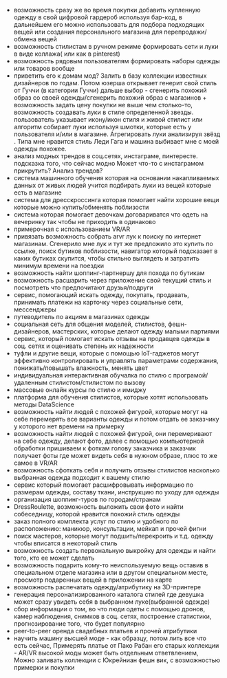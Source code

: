 - возможность сразу же во время покупки добавить купленную одежду в свой цифровой гардероб используя бар-код, в дальнейшем его можно использовать для подбора подходящих вещей или создания персонального магазина для перепродажи/обмена вещей
- возможность стилистам в ручном режиме формировать сети и луки в виде коллажа( или как в pinterest)
- возможность рядовым пользователям формировать наборы одежды или товаров вообще
- приветить его к домам мод? Залить в базу коллекции известных дизайнеров по годам. Потом юзерша открывает генерит свой стиль от Гуччи (в категории Гуччи) дальше выбор - сгенерить похожий образ со своей одежды/сгенерить похожий образ с магазинов + возможность задать цену покупки не выше чем столько-то, возможность создавать луки в стиле определенной звезды. пользователь указывает икону/икон стиля и живой стилист или алгоритм собирает луки используя шмотки, которые есть у пользователя и/или в магазине. Агрегировать луки анализируя звёзд . Типа мне нравится стиль Леди Гага и машина выбивает мне с моей одежды похожее.
- анализ модных трендов в соц.сетях, инстаграме, пинтересте. подсказка того, что сейчас модно Может что-то с инстаграмом прикрутить? Анализ трендов?
- система машинного обучения которая на основании накапливаемых данных от живых людей учится подбирать луки из вещей которые есть в магазине
- система для дресскроссинга которая помогает найти хорошие вещи которые можно купить/обменять поблизости
- система которая помогает девочкам договариватся что одеть на вечеринку так чтобы не приходить в одинаково
- примерочная с использованием VR/AR
- привязать возможность собрать arvr лук к поиску по интернет магазинам. Сгенерило мне лук и тут же предложило это купить по ссылке, поиск бутиков поблизости, навигатор который подсказает в каких бутиках скупится, чтобы стильно выглядеть и затратить минимум времени на поездки
- возможность найти шоппинг-партнершу для похода по бутикам
- возможность расшарить через приложение свой текущий стиль и посмотреть что предпочитают друзья/подруги
- сервис, помогающий искать одежду, покупать, продавать, принимать платежи на карточку через социальные сети, мессенджеры
- путеводитель по акциям в магазинах одежды
- социальная сеть для общения моделей, стилистов, фешн-дизайнеров, мастерских, которые делают одежду малыми партиями
- сервис, который помогает искать отзывы на продавцев одежды в соц. сетях и оценивать степень их надежности
- туфли и другие вещи, которые с помощью IoT-гаджетов могут эффективно контролировать и управлять параметрами содержания, понижать/повышать влажность, менять цвет
- индивидуальная интерактивная обучалка по стилю с програмой/удаленным стилистом/стилистом по вызову
- массовые онлайн курсы по стилю и имиджу
- платформа для обучения стилистов, которые хотят использовать методы DataScience
- возможность найти людей с похожей фигурой, которые могут на себе перемерять все варианты одежды и потом отдать ее заказчику у которого нет времени на примерку
- возможность найти людей с похожей фигурой, они перемеривают на себе одежду, делают фото, далее с помощью компьютерной обработки пришиваем к фоткам голову заказчика и заказчик получает фоты где может видеть себя в нужном образе, плюс то же самое в VR/AR
- возможность сфоткать себя и получить отзывы стилистов насколько выбранная одежда подходит к вашему стилю
- сервис который помогает расшифровывать информацию по размерам одежды, составу ткани, инструкцию по уходу для одежды
- организация шоппинг-туров по городам/странам
- DressRoulette, возможность выложить свои фото и найти собеседницу, которой нравится похожий стиль одежды
- заказ полного комплекта услуг по стилю и удобного по расположению: маникюр, консультации, мейкап и прочей фигни
- поиск мастеров, которые могут подшить/перекроить и т.д. одежду чтобы вписатся в некоторый стиль
- возможность создать первональную выкройку для одежды и найти того, кто ее может сделать
- возможность подарить кому-то неиспользуемую вещь оставив в специальном отделе магазина или в другом специальном месте, просмотр подаренных вещей в приложении на карте
- возможность распечатать одежду/атрибутику на 3D-принтере
- генерация персонализированного каталога стилей где девушка может сразу увидеть себя в выбранном луке(выбранной одежде)
- сбор информации о том, во что люди одеты с помощью дронов, камер наблюдения, снимков в соц. сетях, построение статистики, прогнозирование того, что будет популярно
- peer-to-peer оренда свадебных платьев и прочей атрибутики
- научить машину высшей моде - как образцу, потом лить все что есть сейчас, Примерять платье от Пако Рабан его старых коллекции - AR/VR высокой моды может быть отдельным ответвлением, Можно заливать коллекции с Юкрейниан фешн вик, с возможностью примерки и покупки
